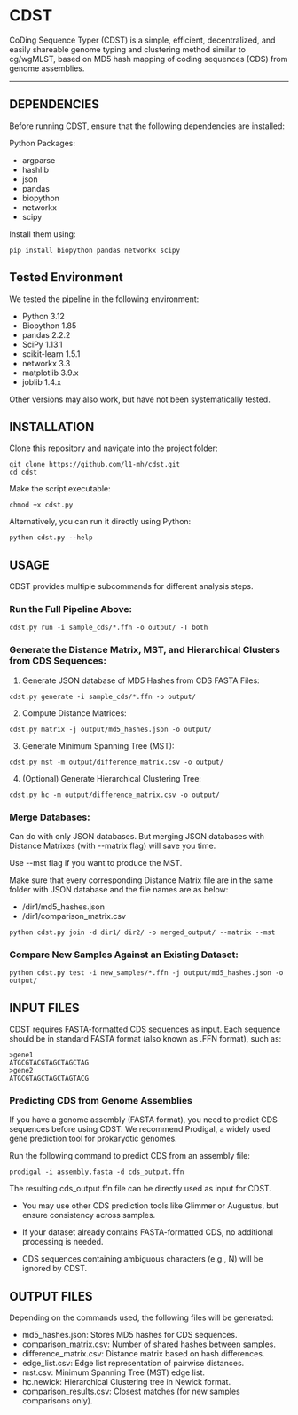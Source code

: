 # CDST

CoDing Sequence Typer (CDST) is a simple, efficient, decentralized, and easily shareable genome typing and clustering method similar to cg/wgMLST, based on MD5 hash mapping of coding sequences (CDS) from genome assemblies.

----------------------------------------------------
## DEPENDENCIES

Before running CDST, ensure that the following dependencies are installed:

Python Packages:

- argparse
- hashlib
- json
- pandas
- biopython
- networkx
- scipy

Install them using:
```
pip install biopython pandas networkx scipy
```
## Tested Environment

We tested the pipeline in the following environment:

- Python 3.12
- Biopython 1.85
- pandas 2.2.2
- SciPy 1.13.1
- scikit-learn 1.5.1
- networkx 3.3
- matplotlib 3.9.x
- joblib 1.4.x

Other versions may also work, but have not been systematically tested.  

## INSTALLATION

Clone this repository and navigate into the project folder:
```
git clone https://github.com/l1-mh/cdst.git
cd cdst
```

Make the script executable:
```
chmod +x cdst.py
```

Alternatively, you can run it directly using Python:
```
python cdst.py --help
```

## USAGE

CDST provides multiple subcommands for different analysis steps.

### Run the Full Pipeline Above:
```
cdst.py run -i sample_cds/*.ffn -o output/ -T both
```

### Generate the Distance Matrix, MST, and Hierarchical Clusters from CDS Sequences:

1. Generate JSON database of MD5 Hashes from CDS FASTA Files:
```
cdst.py generate -i sample_cds/*.ffn -o output/
```

2. Compute Distance Matrices:
```
cdst.py matrix -j output/md5_hashes.json -o output/
```

3. Generate Minimum Spanning Tree (MST):
```
cdst.py mst -m output/difference_matrix.csv -o output/
```

4. (Optional) Generate Hierarchical Clustering Tree:
```
cdst.py hc -m output/difference_matrix.csv -o output/
```

### Merge Databases:

Can do with only JSON databases. But merging JSON databases with Distance Matrixes (with --matrix flag) will save you time.

Use --mst flag if you want to produce the MST.

Make sure that every corresponding Distance Matrix file are in the same folder with JSON database and the file names are as below:
- /dir1/md5_hashes.json
- /dir1/comparison_matrix.csv
```
python cdst.py join -d dir1/ dir2/ -o merged_output/ --matrix --mst
```

### Compare New Samples Against an Existing Dataset:

```
python cdst.py test -i new_samples/*.ffn -j output/md5_hashes.json -o output/
```

## INPUT FILES

CDST requires FASTA-formatted CDS sequences as input. Each sequence should be in standard FASTA format (also known as .FFN format), such as:
```
>gene1
ATGCGTACGTAGCTAGCTAG
>gene2
ATGCGTAGCTAGCTAGTACG
```

### Predicting CDS from Genome Assemblies

If you have a genome assembly (FASTA format), you need to predict CDS sequences before using CDST. We recommend Prodigal, a widely used gene prediction tool for prokaryotic genomes. 

Run the following command to predict CDS from an assembly file:
```
prodigal -i assembly.fasta -d cds_output.ffn
```
The resulting cds_output.ffn file can be directly used as input for CDST.

- You may use other CDS prediction tools like Glimmer or Augustus, but ensure consistency across samples.

- If your dataset already contains FASTA-formatted CDS, no additional processing is needed.

- CDS sequences containing ambiguous characters (e.g., N) will be ignored by CDST.

## OUTPUT FILES

Depending on the commands used, the following files will be generated:
- md5_hashes.json:        Stores MD5 hashes for CDS sequences.
- comparison_matrix.csv:  Number of shared hashes between samples.
- difference_matrix.csv:  Distance matrix based on hash differences.
- edge_list.csv:          Edge list representation of pairwise distances.
- mst.csv:                Minimum Spanning Tree (MST) edge list.
- hc.newick:              Hierarchical Clustering tree in Newick format.
- comparison_results.csv: Closest matches (for new samples comparisons only).

